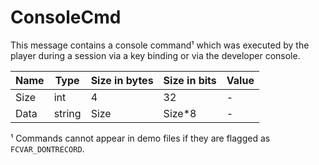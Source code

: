 # ConsoleCmd

This message contains a console command¹ which was executed by the player during a session via a key binding or via the developer console.

| Name | Type | Size in bytes | Size in bits | Value |
| --- | --- | --- | --- | --- |
| Size | int | 4 | 32 | - |
| Data | string | Size | Size*8 | - |

¹ Commands cannot appear in demo files if they are flagged as `FCVAR_DONTRECORD`.
